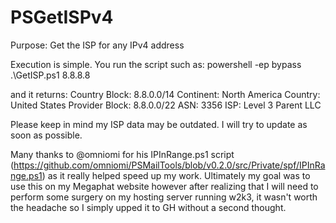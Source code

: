 # PSGetISPv4
Purpose: Get the ISP for any IPv4 address

Execution is simple.  You run the script such as:
powershell -ep bypass .\GetISP.ps1 8.8.8.8

and it returns:
Country Block:  8.8.0.0/14
Continent:  North America
Country:  United States
Provider Block:  8.8.0.0/22
ASN:  3356
ISP:  Level 3 Parent LLC

Please keep in mind my ISP data may be outdated.  I will try to update as soon as possible.

Many thanks to @omniomi for his IPInRange.ps1 script (https://github.com/omniomi/PSMailTools/blob/v0.2.0/src/Private/spf/IPInRange.ps1) as it really helped speed up my work. Ultimately my goal was to use this on my Megaphat website however after realizing that I will need to perform some surgery on my hosting server running w2k3, it wasn't worth the headache so I simply upped it to GH without a second thought.
